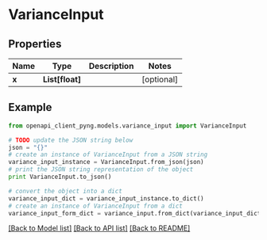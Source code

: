# VarianceInput


## Properties
Name | Type | Description | Notes
------------ | ------------- | ------------- | -------------
**x** | **List[float]** |  | [optional] 

## Example

```python
from openapi_client_pyng.models.variance_input import VarianceInput

# TODO update the JSON string below
json = "{}"
# create an instance of VarianceInput from a JSON string
variance_input_instance = VarianceInput.from_json(json)
# print the JSON string representation of the object
print VarianceInput.to_json()

# convert the object into a dict
variance_input_dict = variance_input_instance.to_dict()
# create an instance of VarianceInput from a dict
variance_input_form_dict = variance_input.from_dict(variance_input_dict)
```
[[Back to Model list]](../README.md#documentation-for-models) [[Back to API list]](../README.md#documentation-for-api-endpoints) [[Back to README]](../README.md)


